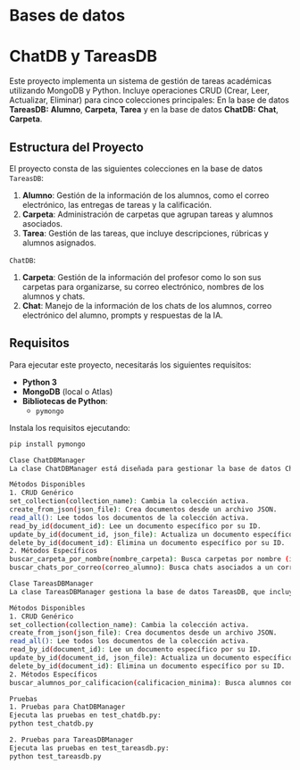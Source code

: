 # Bases de datos
# ChatDB y TareasDB

Este proyecto implementa un sistema de gestión de tareas académicas utilizando MongoDB y Python. Incluye operaciones CRUD (Crear, Leer, Actualizar, Eliminar) para cinco colecciones principales: En la base de datos **TareasDB:** **Alumno**, **Carpeta**, **Tarea** y en la base de datos **ChatDB:** **Chat**, **Carpeta**.

## Estructura del Proyecto

El proyecto consta de las siguientes colecciones en la base de datos `TareasDB`:

1. **Alumno**: Gestión de la información de los alumnos, como el correo electrónico, las entregas de tareas y la calificación.
2. **Carpeta**: Administración de carpetas que agrupan tareas y alumnos asociados.
3. **Tarea**: Gestión de las tareas, que incluye descripciones, rúbricas y alumnos asignados.

`ChatDB`:
1. **Carpeta**: Gestión de la información del profesor como lo son sus carpetas para organizarse, su correo electrónico, nombres de los alumnos y chats.
2. **Chat**: Manejo de la información de los chats de los alumnos, correo electrónico del alumno, prompts y respuestas de la IA.
## Requisitos

Para ejecutar este proyecto, necesitarás los siguientes requisitos:

- **Python 3**
- **MongoDB** (local o Atlas)
- **Bibliotecas de Python**:
  - `pymongo`

Instala los requisitos ejecutando:

```bash
pip install pymongo

Clase ChatDBManager
La clase ChatDBManager está diseñada para gestionar la base de datos ChatDB, que incluye las colecciones Carpeta y Chat.

Métodos Disponibles
1. CRUD Genérico
set_collection(collection_name): Cambia la colección activa.
create_from_json(json_file): Crea documentos desde un archivo JSON.
read_all(): Lee todos los documentos de la colección activa.
read_by_id(document_id): Lee un documento específico por su ID.
update_by_id(document_id, json_file): Actualiza un documento específico con datos de un archivo JSON.
delete_by_id(document_id): Elimina un documento específico por su ID.
2. Métodos Específicos
buscar_carpeta_por_nombre(nombre_carpeta): Busca carpetas por nombre (insensible a mayúsculas).
buscar_chats_por_correo(correo_alumno): Busca chats asociados a un correo de alumno.

Clase TareasDBManager
La clase TareasDBManager gestiona la base de datos TareasDB, que incluye las colecciones Alumno y Tarea.

Métodos Disponibles
1. CRUD Genérico
set_collection(collection_name): Cambia la colección activa.
create_from_json(json_file): Crea documentos desde un archivo JSON.
read_all(): Lee todos los documentos de la colección activa.
read_by_id(document_id): Lee un documento específico por su ID.
update_by_id(document_id, json_file): Actualiza un documento específico con datos de un archivo JSON.
delete_by_id(document_id): Elimina un documento específico por su ID.
2. Métodos Específicos
buscar_alumnos_por_calificacion(calificacion_minima): Busca alumnos con calificaciones mayores o iguales a un valor específico.

Pruebas
1. Pruebas para ChatDBManager
Ejecuta las pruebas en test_chatdb.py:
python test_chatdb.py

2. Pruebas para TareasDBManager
Ejecuta las pruebas en test_tareasdb.py:
python test_tareasdb.py